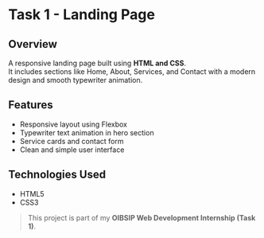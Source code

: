 # Task 1 - Landing Page

## Overview
A responsive landing page built using **HTML and CSS**.  
It includes sections like Home, About, Services, and Contact with a modern design and smooth typewriter animation.

## Features
- Responsive layout using Flexbox  
- Typewriter text animation in hero section  
- Service cards and contact form  
- Clean and simple user interface  

## Technologies Used
- HTML5  
- CSS3  

> This project is part of my **OIBSIP Web Development Internship (Task 1)**.

